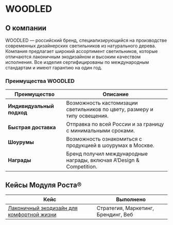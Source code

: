 # WOODLED

## О компании

WOODLED — российский бренд, специализирующийся на производстве современных дизайнерских светильников из натурального дерева. Компания предлагает широкий ассортимент светильников, которые отличаются лаконичным экодизайном и высоким качеством исполнения. Все изделия сертифицированы по международным стандартам и имеют гарантию на один год.

### Преимущества WOODLED

| Преимущество            | Описание                                                                      |
|-------------------------|-------------------------------------------------------------------------------|
| **Индивидуальный подход** | Возможность кастомизации светильников по цвету, размеру и типу освещения.       |
| **Быстрая доставка**      | Отправка по всей России и за границу с минимальными сроками.                   |
| **Шоурумы**               | Возможность ознакомиться с продукцией в шоурумах в Москве.                     |
| **Награды**               | Бренд получил международные награды, включая A’Design & Competition.           |

## Кейсы Модуля Роста®

| Кейс                                    | Выполнено                             |
|-----------------------------------------|---------------------------------------|
| [Лаконичный экодизайн для комфортной жизни](/journal/cases/lakonichnyi-ekodizain-dlya-komfortnoi-zhizni) | Стратегия, Маркетинг, Брендинг, Веб   |


